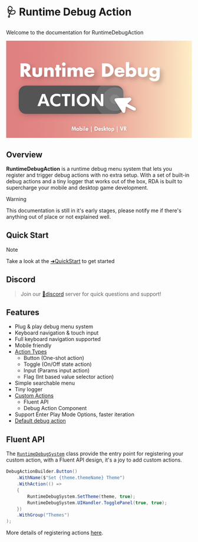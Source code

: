 # 🩺 Runtime Debug Action
Welcome to the documentation for RuntimeDebugAction

![](images/2020-11-21-15-28-50.png)

## Overview
**RuntimeDebugAction** is a runtime debug menu system that lets you register and trigger debug actions with no extra setup. With a set of built-in debug actions and a tiny logger that works out of the box, RDA is built to supercharge your mobile and desktop game development.

> [!WARNING]
> This documentation is still in it's early stages, please notify me if there's anything out of place or not explained well.

## Quick Start

> [!NOTE]
> Take a look at the [➜QuickStart](manuals/QuickStart/index.md) to get started

## Discord

> Join our [💬discord](https://discord.gg/yHHKfNJeUc) server for quick questions and support!

## Features
- Plug & play debug menu system
- Keyboard navigation & touch input
- Full keyboard navigation supported
- Mobile friendly
- [Action Types](~/manuals/CustomActions/index.md#action-type)
    - Button (One-shot action)
    - Toggle (On/Off state action)
    - Input (Params input action)
    - Flag (Int based value selector action)
- Simple searchable menu
- Tiny logger
- [Custom Actions](~/manuals/CustomActions/index.md)
    - Fluent API
    - Debug Action Component
- Support Enter Play Mode Options, faster iteration
- [Default debug action](~/manuals/default-actions.md)

## Fluent API
The [`RuntimeDebugSystem`](api/BennyKok.RuntimeDebug.Systems.RuntimeDebugSystem.yml) class provide the entry point for registering your custom action, with a Fluent API design, it's a joy to add custom actions. 

```csharp
DebugActionBuilder.Button()
    .WithName($"Set {theme.themeName} Theme")
    .WithAction(() =>
    {
        RuntimeDebugSystem.SetTheme(theme, true);
        RuntimeDebugSystem.UIHandler.TogglePanel(true, true);
    })
    .WithGroup("Themes")
);
```

More details of registering actions [here](~/manuals/CustomActions/index.md).
